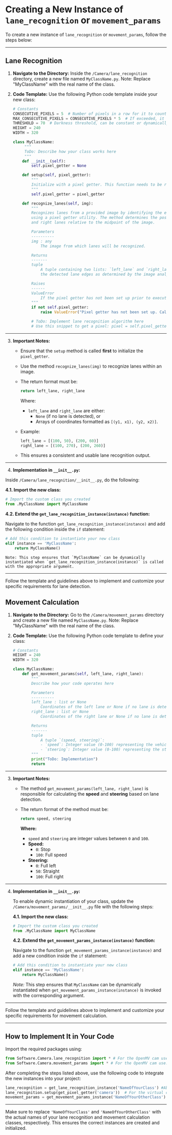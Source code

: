 # Creating a New Instance of `lane_recognition` or `movement_params`

To create a new instance of `lane_recognition` or `movement_params`, follow the steps below:

---

## Lane Recognition

1. **Navigate to the Directory:**
   Inside the `/Camera/lane_recognition` directory, create a new file named `MyClassName.py`.
    Note: Replace "MyClassName" with the real name of the class.

2. **Code Template:**
   Use the following Python code template inside your new class:

   ```python
   # Constants
   CONSECUTIVE_PIXELS = 5  # Number of pixels in a row for it to count as an edge
   MAX_CONSECUTIVE_PIXELS = CONSECUTIVE_PIXELS * 5  # If exceeded, it won't be counted as a lane
   THRESHOLD = 70  # Darkness threshold, can be constant or dynamically adjusted
   HEIGHT = 240
   WIDTH = 320

   class MyClassName:
        """
        ToDo: Describe how your class works here
        """
       def __init__(self):
           self.pixel_getter = None

       def setup(self, pixel_getter):
           """
           Initialize with a pixel getter. This function needs to be run once before lane recognition.
           """
           self.pixel_getter = pixel_getter

       def recognize_lanes(self, img):
           """
           Recognizes lanes from a provided image by identifying the edges of the lanes
           using a pixel getter utility. The method determines the positions of the left
           and right lanes relative to the midpoint of the image.

           Parameters
           ----------
           img : any
               The image from which lanes will be recognized.

           Returns
           -------
           tuple
               A tuple containing two lists: `left_lane` and `right_lane`, each representing
               the detected lane edges as determined by the image analysis.

           Raises
           ------
           ValueError
               If the pixel getter has not been set up prior to executing lane recognition.
           """
           if not self.pixel_getter:
               raise ValueError("Pixel getter has not been set up. Call setup() first.")

           # ToDo: Implement lane recognition algorithm here
           # Use this snippet to get a pixel: pixel = self.pixel_getter.get_pixel(img, x, y)
   ```

---

3. **Important Notes:**
   - Ensure that the `setup` method is called **first** to initialize the `pixel_getter`.
   - Use the method `recognize_lanes(img)` to recognize lanes within an image.
   - The return format must be:

     ```python
     return left_lane, right_lane
     ```

     Where:
     - `left_lane` and `right_lane` are either:
       - `None` (if no lane is detected), or
       - Arrays of coordinates formatted as `[(y1, x1), (y2, x2)]`.

   - Example:
     ```python
     left_lane = [(100, 50), (200, 60)]
     right_lane = [(100, 270), (200, 260)]
     ```

   - This ensures a consistent and usable lane recognition output.

---
4. **Implementation in `__init__.py`:**

Inside `/Camera/lane_recognition/__init__.py`, do the following:

   **4.1. Import the new class:**

   ```python
   # Import the custom class you created
   from .MyClassName import MyClassName
   ```

   **4.2. Extend the `get_lane_recognition_instance(instance)` function:**

   Navigate to the function `get_lane_recognition_instance(instance)` and add the following condition inside the `if` statement:

   ```python
   # Add this condition to instantiate your new class
   elif instance == 'MyClassName':
       return MyClassName()
   ```

    Note: This step ensures that `MyClassName` can be dynamically instantiated when `get_lane_recognition_instance(instance)` is called with the appropriate argument.
---

Follow the template and guidelines above to implement and customize your specific requirements for lane detection.

## Movement Calculation

1. **Navigate to the Directory:**
   Go to the `/Camera/movement_params` directory and create a new file named `MyClassName.py`.
    Note: Replace "MyClassName" with the real name of the class.

2. **Code Template:**
   Use the following Python code template to define your class:

   ```python
   # Constants
   HEIGHT = 240
   WIDTH = 320

   class MyClassName:
       def get_movement_params(self, left_lane, right_lane):
           """
           Describe how your code operates here

           Parameters
           ----------
           left_lane : list or None
               Coordinates of the left lane or None if no lane is detected.
           right_lane : list or None
               Coordinates of the right lane or None if no lane is detected.

           Returns
           -------
           tuple
               A tuple `(speed, steering)`:
               - `speed`: Integer value (0-100) representing the vehicle's speed.
               - `steering`: Integer value (0-100) representing the steering angle.
           """
           print("ToDo: Implementation")
           return
   ```

---

3. **Important Notes:**
   - The method `get_movement_params(left_lane, right_lane)` is responsible for calculating the **speed** and **steering** based on lane detection.
   - The return format of the method must be:

     ```python
     return speed, steering
     ```

     **Where:**
     - `speed` and `steering` are integer values between `0` and `100`.
     - **Speed:**
       - `0`: Stop
       - `100`: Full speed
     - **Steering:**
       - `0`: Full left
       - `50`: Straight
       - `100`: Full right

---

4. **Implementation in `__init__.py`:**

   To enable dynamic instantiation of your class, update the `/Camera/movement_params/__init__.py` file with the following steps:

   **4.1. Import the new class:**

   ```python
   # Import the custom class you created
   from .MyClassName import MyClassName
   ```

   **4.2. Extend the `get_movement_params_instance(instance)` function:**

   Navigate to the function `get_movement_params_instance(instance)` and add a new condition inside the `if` statement:

   ```python
   # Add this condition to instantiate your new class
   elif instance == 'MyClassName':
       return MyClassName()
   ```

   *Note:* This step ensures that `MyClassName` can be dynamically instantiated when `get_movement_params_instance(instance)` is invoked with the corresponding argument.

---

Follow the template and guidelines above to implement and customize your specific requirements for movement calculation.

---

## How to Implement It in Your Code
Import the required packages using:

```python
from Software.Camera.lane_recognition import * # For the OpenMV cam use: libraries.lane_recognition
from Software.Camera.movement_params import * # For the OpenMV cam use: libraries.movement_params
```
After completing the steps listed above, use the following code to integrate the new instances into your project:

```python
lane_recognition = get_lane_recognition_instance('NameOfYourClass') #Above: 'MyClassName'
lane_recognition.setup(get_pixel_getter('camera'))  # For the virtual camera, use: 'virtual_cam'
movement_params = get_movement_params_instance('NameOfYourOtherClass') #Above: 'MyClassName'
```

---

Make sure to replace `'NameOfYourClass'` and `'NameOfYourOtherClass'` with the actual names of your lane recognition and movement calculation classes, respectively. This ensures the correct instances are created and initialized.